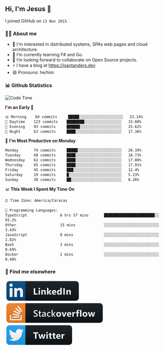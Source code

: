 ## Hi, I'm Jesus 👋

I joined GitHub on `13 Nov 2015`.

<!-- Talking about you -->

### 👨‍💻 About me

- 👦 I'm interested in distributed systems, SPAs web pages and cloud architecture.
- 🌱 I’m currently learning F# and Go.
- 👯 I’m looking forward to collaborate on Open Source projects.
- ⚡️ I have a blog at <https://jsantanders.dev>
- 😄 Pronouns: he/him

### 📊 Github Statistics

<!--START_SECTION:waka-->
![Code Time](http://img.shields.io/badge/Code%20Time-0%20secs-blue)

**I'm an Early 🐤** 

```text
🌞 Morning    84 commits     █████░░░░░░░░░░░░░░░░░░░░   23.14% 
🌆 Daytime    123 commits    ████████░░░░░░░░░░░░░░░░░   33.88% 
🌃 Evening    93 commits     ██████░░░░░░░░░░░░░░░░░░░   25.62% 
🌙 Night      63 commits     ████░░░░░░░░░░░░░░░░░░░░░   17.36%

```
📅 **I'm Most Productive on Monday** 

```text
Monday       74 commits     █████░░░░░░░░░░░░░░░░░░░░   20.39% 
Tuesday      68 commits     ████░░░░░░░░░░░░░░░░░░░░░   18.73% 
Wednesday    62 commits     ████░░░░░░░░░░░░░░░░░░░░░   17.08% 
Thursday     65 commits     ████░░░░░░░░░░░░░░░░░░░░░   17.91% 
Friday       45 commits     ███░░░░░░░░░░░░░░░░░░░░░░   12.4% 
Saturday     19 commits     █░░░░░░░░░░░░░░░░░░░░░░░░   5.23% 
Sunday       30 commits     ██░░░░░░░░░░░░░░░░░░░░░░░   8.26%

```


📊 **This Week I Spent My Time On** 

```text
⌚︎ Time Zone: America/Caracas

💬 Programming Languages: 
TypeScript               6 hrs 57 mins       ███████████████████████░░   93.2% 
Other                    15 mins             ░░░░░░░░░░░░░░░░░░░░░░░░░   3.43% 
JavaScript               8 mins              ░░░░░░░░░░░░░░░░░░░░░░░░░   1.82% 
Bash                     3 mins              ░░░░░░░░░░░░░░░░░░░░░░░░░   0.69% 
Docker                   2 mins              ░░░░░░░░░░░░░░░░░░░░░░░░░   0.48%

```


<!--END_SECTION:waka-->

### 📢 Find me elsewhere

<p>
  <a target="_blank" href="https://linkedin.com/in/jsantanders">
    <img src="https://github.com/jsantanders/jsantanders/blob/master/img/linkedin.svg" alt="LinkedIn" style="vertical-align:top; margin:4px">
  </a>
  
  <a target="_blank" href="https://stackoverflow.com/users/7318331/jesus-santander">
    <img src="https://github.com/jsantanders/jsantanders/blob/master/img/stackoverflow.svg" alt="StackOverflow" style="vertical-align:top; margin:4px">
  </a>
  
  <a target="_blank" href="http://twitter.com/jsantanders">
    <img src="https://github.com/jsantanders/jsantanders/blob/master/img/twitter.svg" alt="Twitter" style="vertical-align:top; margin:4px">
  </a>
</p>
